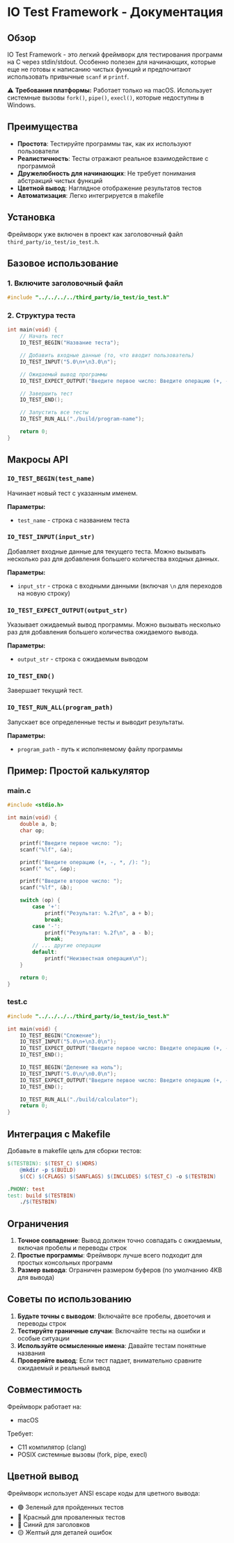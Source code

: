# IO Test Framework - Документация

## Обзор

IO Test Framework - это легкий фреймворк для тестирования программ на C через stdin/stdout. Особенно полезен для начинающих, которые еще не готовы к написанию чистых функций и предпочитают использовать привычные `scanf` и `printf`.

⚠️ **Требования платформы:** Работает только на macOS. Использует системные вызовы `fork()`, `pipe()`, `execl()`, которые недоступны в Windows.

## Преимущества

- **Простота**: Тестируйте программы так, как их используют пользователи
- **Реалистичность**: Тесты отражают реальное взаимодействие с программой
- **Дружелюбность для начинающих**: Не требует понимания абстракций чистых функций
- **Цветной вывод**: Наглядное отображение результатов тестов
- **Автоматизация**: Легко интегрируется в makefile

## Установка

Фреймворк уже включен в проект как заголовочный файл `third_party/io_test/io_test.h`.

## Базовое использование

### 1. Включите заголовочный файл

```c
#include "../../../../third_party/io_test/io_test.h"
```

### 2. Структура теста

```c
int main(void) {
    // Начать тест
    IO_TEST_BEGIN("Название теста");

    // Добавить входные данные (то, что вводит пользователь)
    IO_TEST_INPUT("5.0\n+\n3.0\n");

    // Ожидаемый вывод программы
    IO_TEST_EXPECT_OUTPUT("Введите первое число: Введите операцию (+, -, *, /): Введите второе число: Результат: 8.00\n");

    // Завершить тест
    IO_TEST_END();

    // Запустить все тесты
    IO_TEST_RUN_ALL("./build/program-name");

    return 0;
}
```

## Макросы API

### `IO_TEST_BEGIN(test_name)`

Начинает новый тест с указанным именем.

**Параметры:**

- `test_name` - строка с названием теста

### `IO_TEST_INPUT(input_str)`

Добавляет входные данные для текущего теста. Можно вызывать несколько раз для добавления большего количества входных данных.

**Параметры:**

- `input_str` - строка с входными данными (включая `\n` для переходов на новую строку)

### `IO_TEST_EXPECT_OUTPUT(output_str)`

Указывает ожидаемый вывод программы. Можно вызывать несколько раз для добавления большего количества ожидаемого вывода.

**Параметры:**

- `output_str` - строка с ожидаемым выводом

### `IO_TEST_END()`

Завершает текущий тест.

### `IO_TEST_RUN_ALL(program_path)`

Запускает все определенные тесты и выводит результаты.

**Параметры:**

- `program_path` - путь к исполняемому файлу программы

## Пример: Простой калькулятор

### main.c

```c
#include <stdio.h>

int main(void) {
    double a, b;
    char op;

    printf("Введите первое число: ");
    scanf("%lf", &a);

    printf("Введите операцию (+, -, *, /): ");
    scanf(" %c", &op);

    printf("Введите второе число: ");
    scanf("%lf", &b);

    switch (op) {
        case '+':
            printf("Результат: %.2f\n", a + b);
            break;
        case '-':
            printf("Результат: %.2f\n", a - b);
            break;
        // ... другие операции
        default:
            printf("Неизвестная операция\n");
    }

    return 0;
}
```

### test.c

```c
#include "../../../../third_party/io_test/io_test.h"

int main(void) {
    IO_TEST_BEGIN("Сложение");
    IO_TEST_INPUT("5.0\n+\n3.0\n");
    IO_TEST_EXPECT_OUTPUT("Введите первое число: Введите операцию (+, -, *, /): Введите второе число: Результат: 8.00\n");
    IO_TEST_END();

    IO_TEST_BEGIN("Деление на ноль");
    IO_TEST_INPUT("5.0\n/\n0.0\n");
    IO_TEST_EXPECT_OUTPUT("Введите первое число: Введите операцию (+, -, *, /): Введите второе число: Ошибка: деление на ноль\n");
    IO_TEST_END();

    IO_TEST_RUN_ALL("./build/calculator");
    return 0;
}
```

## Интеграция с Makefile

Добавьте в makefile цель для сборки тестов:

```makefile
$(TESTBIN): $(TEST_C) $(HDRS)
	@mkdir -p $(BUILD)
	$(CC) $(CFLAGS) $(SANFLAGS) $(INCLUDES) $(TEST_C) -o $(TESTBIN)

.PHONY: test
test: build $(TESTBIN)
	./$(TESTBIN)
```

## Ограничения

1. **Точное совпадение**: Вывод должен точно совпадать с ожидаемым, включая пробелы и переводы строк
2. **Простые программы**: Фреймворк лучше всего подходит для простых консольных программ
3. **Размер вывода**: Ограничен размером буферов (по умолчанию 4KB для вывода)

## Советы по использованию

1. **Будьте точны с выводом**: Включайте все пробелы, двоеточия и переводы строк
2. **Тестируйте граничные случаи**: Включайте тесты на ошибки и особые ситуации
3. **Используйте осмысленные имена**: Давайте тестам понятные названия
4. **Проверяйте вывод**: Если тест падает, внимательно сравните ожидаемый и реальный вывод

## Совместимость

Фреймворк работает на:

- macOS

Требует:

- C11 компилятор (clang)
- POSIX системные вызовы (fork, pipe, execl)

## Цветной вывод

Фреймворк использует ANSI escape коды для цветного вывода:

- 🟢 Зеленый для пройденных тестов
- 🔴 Красный для проваленных тестов
- 🔵 Синий для заголовков
- 🟡 Желтый для деталей ошибок

